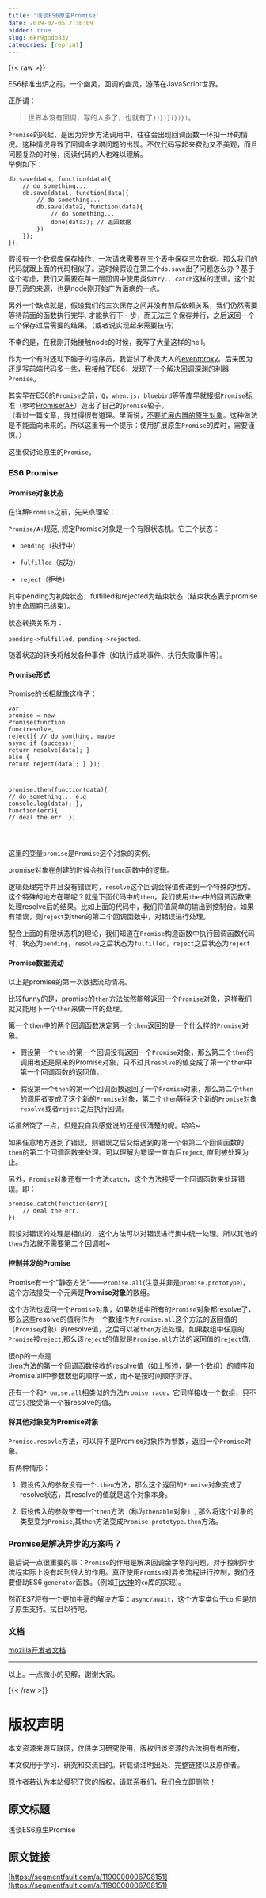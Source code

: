 ```yaml
---
title: '浅谈ES6原生Promise' 
date: 2019-02-05 2:30:09
hidden: true
slug: 6kr9godb83y
categories: [reprint]
---
```


{{< raw >}}

                    
<p>ES6标准出炉之前，一个幽灵，回调的幽灵，游荡在JavaScript世界。</p>
<p>正所谓：</p>
<blockquote><p>世界本没有回调，写的人多了，也就有了<code>})})})})})</code>。</p></blockquote>
<p><code>Promise</code>的兴起，是因为异步方法调用中，往往会出现回调函数一环扣一环的情况。这种情况导致了回调金字塔问题的出现。不仅代码写起来费劲又不美观，而且问题复杂的时候，阅读代码的人也难以理解。  <br>举例如下：</p>
<div class="widget-codetool" style="display:none;">
      <div class="widget-codetool--inner">
      <span class="selectCode code-tool" data-toggle="tooltip" data-placement="top" title="" data-original-title="全选"></span>
      <span type="button" class="copyCode code-tool" data-toggle="tooltip" data-placement="top" data-clipboard-text="db.save(data, function(data){
    // do something...
    db.save(data1, function(data){
        // do something...
        db.save(data2, function(data){
            // do something...
            done(data3); // 返回数据
        })
    });
});
" title="" data-original-title="复制"></span>
      <span type="button" class="saveToNote code-tool" data-toggle="tooltip" data-placement="top" title="" data-original-title="放进笔记"></span>
      </div>
      </div><pre class="hljs fortran"><code>db.<span class="hljs-keyword">save</span>(<span class="hljs-keyword">data</span>, <span class="hljs-function"><span class="hljs-keyword">function</span><span class="hljs-params">(data)</span></span>{
    // <span class="hljs-keyword">do</span> something...
    db.<span class="hljs-keyword">save</span>(data1, <span class="hljs-function"><span class="hljs-keyword">function</span><span class="hljs-params">(data)</span></span>{
        // <span class="hljs-keyword">do</span> something...
        db.<span class="hljs-keyword">save</span>(data2, <span class="hljs-function"><span class="hljs-keyword">function</span><span class="hljs-params">(data)</span></span>{
            // <span class="hljs-keyword">do</span> something...
            done(data3); // 返回数据
        })
    });
});
</code></pre>
<p>假设有一个数据库保存操作，一次请求需要在三个表中保存三次数据。那么我们的代码就跟上面的代码相似了。这时候假设在第二个<code>db.save</code>出了问题怎么办？基于这个考虑，我们又需要在每一层回调中使用类似<code>try...catch</code>这样的逻辑。这个就是万恶的来源，也是node刚开始广为诟病的一点。</p>
<p>另外一个缺点就是，假设我们的三次保存之间并没有前后依赖关系，我们仍然需要等待前面的函数执行完毕, 才能执行下一步，而无法三个保存并行，之后返回一个三个保存过后需要的结果。（或者说实现起来需要技巧）</p>
<p>不幸的是，在我刚开始接触node的时候，我写了大量这样的hell。</p>
<p>作为一个有时还动下脑子的程序员，我尝试了朴灵大人的<a href="https://github.com/JacksonTian/eventproxy" rel="nofollow noreferrer" target="_blank">eventproxy</a>。后来因为还是写前端代码多一些，我接触了ES6，发现了一个解决回调深渊的利器<code>Promise</code>。</p>
<p>其实早在ES6的<code>Promise</code>之前，<code>Q</code>，<code>when.js</code>，<code>bluebird</code>等等库早就根据<code>Promise</code>标准（参考<a href="https://promisesaplus.com/?source=Blog_Email_%5BPromises%20for%20better%20%5D" rel="nofollow noreferrer" target="_blank">Promise/A+</a>）造出了自己的<code>promise</code>轮子。  <br>（看过一篇文章，我觉得很有道理。里面说，<a href="https://segmentfault.com/a/1190000000600268">不要扩展内置的原生对象</a>。这种做法是不能面向未来的。所以这里有一个提示：使用扩展原生<code>Promise</code>的库时，需要谨慎。）</p>
<p>这里仅讨论原生的<code>Promise</code>。</p>
<h3 id="articleHeader0">ES6 Promise</h3>
<h4>Promise对象状态</h4>
<p>在详解<code>Promise</code>之前，先来点理论：</p>
<p><code>Promise/A+</code>规范, 规定Promise对象是一个有限状态机。它三个状态：</p>
<ul>
<li><p><code>pending</code>（执行中）</p></li>
<li><p><code>fulfilled</code>（成功）</p></li>
<li><p><code>reject</code>（拒绝）</p></li>
</ul>
<p>其中pending为初始状态，fulfilled和rejected为结束状态（结束状态表示promise的生命周期已结束）。</p>
<p>状态转换关系为：</p>
<div class="widget-codetool" style="display:none;">
      <div class="widget-codetool--inner">
      <span class="selectCode code-tool" data-toggle="tooltip" data-placement="top" title="" data-original-title="全选"></span>
      <span type="button" class="copyCode code-tool" data-toggle="tooltip" data-placement="top" data-clipboard-text="pending->fulfilled，pending->rejected。
" title="" data-original-title="复制"></span>
      <span type="button" class="saveToNote code-tool" data-toggle="tooltip" data-placement="top" title="" data-original-title="放进笔记"></span>
      </div>
      </div><pre class="hljs xl"><code><span class="hljs-function"><span class="hljs-title">pending</span>-&gt;</span><span class="hljs-function"><span class="hljs-title">fulfilled</span>，pending-&gt;</span>rejected。
</code></pre>
<p>随着状态的转换将触发各种事件（如执行成功事件、执行失败事件等）。</p>
<h4>Promise形式</h4>
<p>Promise的长相就像这样子：</p>
<div class="widget-codetool" style="display:none;">
      <div class="widget-codetool--inner">
      <span class="selectCode code-tool" data-toggle="tooltip" data-placement="top" title="" data-original-title="全选"></span>
      <span type="button" class="copyCode code-tool" data-toggle="tooltip" data-placement="top" data-clipboard-text="var promise = new Promise(function func(resolve, reject){
    // do somthing, maybe async
    if (success){
      return resolve(data);
    } else {
      return reject(data);
    }
});

promise.then(function(data){
    // do something... e.g
    console.log(data);
}, function(err){
    // deal the err.
})

" title="" data-original-title="复制"></span>
      <span type="button" class="saveToNote code-tool" data-toggle="tooltip" data-placement="top" title="" data-original-title="放进笔记"></span>
      </div>
      </div><pre class="hljs javascript"><code><span class="hljs-keyword">var</span> promise = <span class="hljs-keyword">new</span> <span class="hljs-built_in">Promise</span>(<span class="hljs-function"><span class="hljs-keyword">function</span> <span class="hljs-title">func</span>(<span class="hljs-params">resolve, reject</span>)</span>{
    <span class="hljs-comment">// do somthing, maybe async</span>
    <span class="hljs-keyword">if</span> (success){
      <span class="hljs-keyword">return</span> resolve(data);
    } <span class="hljs-keyword">else</span> {
      <span class="hljs-keyword">return</span> reject(data);
    }
});

promise.then(<span class="hljs-function"><span class="hljs-keyword">function</span>(<span class="hljs-params">data</span>)</span>{
    <span class="hljs-comment">// do something... e.g</span>
    <span class="hljs-built_in">console</span>.log(data);
}, <span class="hljs-function"><span class="hljs-keyword">function</span>(<span class="hljs-params">err</span>)</span>{
    <span class="hljs-comment">// deal the err.</span>
})

</code></pre>
<p>这里的变量<code>promise</code>是<code>Promise</code>这个对象的实例。</p>
<p>promise对象在创建的时候会执行<code>func</code>函数中的逻辑。</p>
<p>逻辑处理完毕并且没有错误时，<code>resolve</code>这个回调会将值传递到一个特殊的地方。这个特殊的地方在哪呢？就是下面代码中的<code>then</code>，我们使用<code>then</code>中的回调函数来处理resolve后的结果。比如上面的代码中，我们将值简单的输出到控制台。如果有错误，则<code>reject</code>到<code>then</code>的第二个回调函数中，对错误进行处理。</p>
<p>配合上面的有限状态机的理论，我们知道在<code>Promise</code>构造函数中执行回调函数代码时，状态为<code>pending</code>，<code>resolve</code>之后状态为<code>fulfilled</code>，<code>reject</code>之后状态为<code>reject</code></p>
<h4>Promise数据流动</h4>
<p>以上是promise的第一次数据流动情况。</p>
<p>比较funny的是，promise的<code>then</code>方法依然能够返回一个<code>Promise</code>对象，这样我们就又能用下一个<code>then</code>来做一样的处理。  </p>
<p>第一个<code>then</code>中的两个回调函数决定第一个<code>then</code>返回的是一个什么样的<code>Promise</code>对象。</p>
<ul>
<li><p>假设第一个<code>then</code>的第一个回调没有返回一个<code>Promise</code>对象，那么第二个<code>then</code>的调用者还是原来的Promise对象，只不过其<code>resolve</code>的值变成了第一个<code>then</code>中第一个回调函数的返回值。</p></li>
<li><p>假设第一个<code>then</code>的第一个回调函数返回了一个<code>Promise</code>对象，那么第二个<code>then</code>的调用者变成了这个新的<code>Promise</code>对象，第二个<code>then</code>等待这个新的<code>Promise</code>对象<code>resolve</code>或者<code>reject</code>之后执行回调。</p></li>
</ul>
<p>话虽然饶了一点，但是我自我感觉说的还是很清楚的呢。哈哈~</p>
<p>如果任意地方遇到了错误，则错误之后交给遇到的第一个带第二个回调函数的<code>then</code>的第二个回调函数来处理。可以理解为错误一直向后<code>reject</code>, 直到被处理为止。</p>
<p>另外，<code>Promise</code>对象还有一个方法<code>catch</code>，这个方法接受一个回调函数来处理错误。即：</p>
<div class="widget-codetool" style="display:none;">
      <div class="widget-codetool--inner">
      <span class="selectCode code-tool" data-toggle="tooltip" data-placement="top" title="" data-original-title="全选"></span>
      <span type="button" class="copyCode code-tool" data-toggle="tooltip" data-placement="top" data-clipboard-text="promise.catch(function(err){
    // deal the err.
})
" title="" data-original-title="复制"></span>
      <span type="button" class="saveToNote code-tool" data-toggle="tooltip" data-placement="top" title="" data-original-title="放进笔记"></span>
      </div>
      </div><pre class="hljs php"><code>promise.<span class="hljs-keyword">catch</span>(<span class="hljs-function"><span class="hljs-keyword">function</span><span class="hljs-params">(err)</span></span>{
    <span class="hljs-comment">// deal the err.</span>
})
</code></pre>
<p>假设对错误的处理是相似的，这个方法可以对错误进行集中统一处理。所以其他的<code>then</code>方法就不需要第二个回调啦~</p>
<h4>控制并发的Promise</h4>
<p>Promise有一个"静态方法"——<code>Promise.all</code>(注意并非是<code>promise.prototype</code>)， 这个方法接受一个元素是<strong>Promise对象</strong>的数组。</p>
<p>这个方法也返回一个<code>Promise</code>对象，如果数组中所有的<code>Promise</code>对象都resolve了，那么这些resolve的值将作为一个数组作为<code>Promise.all</code>这个方法的返回值的（<code>Promise</code>对象）的resolve值，之后可以被<code>then</code>方法处理。如果数组中任意的<code>Promise</code>被<code>reject</code>,那么该<code>reject</code>的值就是<code>Promise.all</code>方法的返回值的<code>reject</code>值.</p>
<p>很op的一点是：   <br>then方法的第一个回调函数接收的resolve值（如上所述，是一个数组）的顺序和Promise.all中参数数组的顺序一致，而不是按时间顺序排序。</p>
<p>还有一个和<code>Promise.all</code>相类似的方法<code>Promise.race</code>，它同样接收一个数组，只不过它只接受第一个被resolve的值。</p>
<h4>将其他对象变为Promise对象</h4>
<p><code>Promise.resovle</code>方法，可以将不是Promise对象作为参数，返回一个<code>Promise</code>对象。</p>
<p>有两种情形：</p>
<ol>
<li><p>假设传入的参数没有一个<code>.then</code>方法，那么这个返回的<code>Promise</code>对象变成了resolve状态，其resolve的值就是这个对象本身。</p></li>
<li><p>假设传入的参数带有一个<code>then</code>方法（称为<code>thenable</code>对象）, 那么将这个对象的类型变为<code>Promise</code>,其<code>then</code>方法变成<code>Promise.prototype.then</code>方法。</p></li>
</ol>
<h3 id="articleHeader1">Promise是解决异步的方案吗？</h3>
<p>最后说一点很重要的事：<code>Promise</code>的作用是解决回调金字塔的问题，对于控制异步流程实际上没有起到很大的作用。真正使用<code>Promise</code>对异步流程进行控制，我们还要借助ES6 <code>generator</code>函数。（例如<a href="https://github.com/tj" rel="nofollow noreferrer" target="_blank">Tj大神</a>的<code>co</code>库的实现)。</p>
<p>然而ES7将有一个更加牛逼的解决方案：<code>async/await</code>，这个方案类似于<code>co</code>,但是加了原生支持。拭目以待吧。</p>
<h3 id="articleHeader2">文档</h3>
<p><a href="https://developer.mozilla.org/en-US/docs/Web/API/PromiseRejection/promise" rel="nofollow noreferrer" target="_blank">mozilla开发者文档</a></p>
<hr>
<p>以上。一点微小的见解，谢谢大家。</p>

                
{{< /raw >}}

# 版权声明
本文资源来源互联网，仅供学习研究使用，版权归该资源的合法拥有者所有，

本文仅用于学习、研究和交流目的。转载请注明出处、完整链接以及原作者。

原作者若认为本站侵犯了您的版权，请联系我们，我们会立即删除！

## 原文标题
浅谈ES6原生Promise

## 原文链接
[https://segmentfault.com/a/1190000006708151](https://segmentfault.com/a/1190000006708151)

